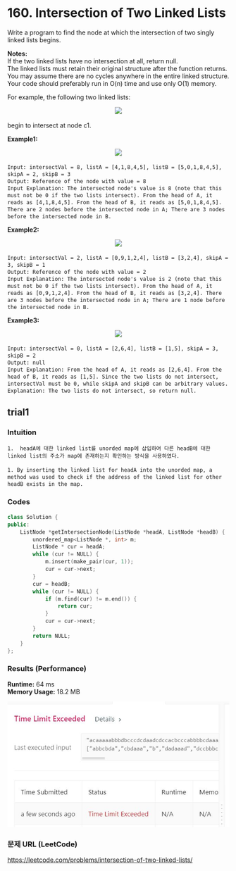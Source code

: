 # 160. Intersection of Two Linked Lists
Write a program to find the node at which the intersection of two singly linked lists begins.  

**Notes:**  
If the two linked lists have no intersection at all, return null.  
The linked lists must retain their original structure after the function returns.  
You may assume there are no cycles anywhere in the entire linked structure.  
Your code should preferably run in O(n) time and use only O(1) memory.  

For example, the following two linked lists:  

<p align="center"> 
<img src="./ex1.PNG">
</p>
begin to intersect at node c1.   


**Example1:**   
<p align="center"> 
<img src="./ex2.PNG">
</p>  

```
Input: intersectVal = 8, listA = [4,1,8,4,5], listB = [5,0,1,8,4,5], skipA = 2, skipB = 3
Output: Reference of the node with value = 8
Input Explanation: The intersected node's value is 8 (note that this must not be 0 if the two lists intersect). From the head of A, it reads as [4,1,8,4,5]. From the head of B, it reads as [5,0,1,8,4,5]. There are 2 nodes before the intersected node in A; There are 3 nodes before the intersected node in B.
```

**Example2:**   
<p align="center"> 
<img src="./ex3.PNG">
</p>  

```
Input: intersectVal = 2, listA = [0,9,1,2,4], listB = [3,2,4], skipA = 3, skipB = 1
Output: Reference of the node with value = 2
Input Explanation: The intersected node's value is 2 (note that this must not be 0 if the two lists intersect). From the head of A, it reads as [0,9,1,2,4]. From the head of B, it reads as [3,2,4]. There are 3 nodes before the intersected node in A; There are 1 node before the intersected node in B.
```

**Example3:**   
<p align="center"> 
<img src="./ex3.PNG">
</p>  

```
Input: intersectVal = 0, listA = [2,6,4], listB = [1,5], skipA = 3, skipB = 2
Output: null
Input Explanation: From the head of A, it reads as [2,6,4]. From the head of B, it reads as [1,5]. Since the two lists do not intersect, intersectVal must be 0, while skipA and skipB can be arbitrary values.
Explanation: The two lists do not intersect, so return null.
```

## trial1
### Intuition
```
1.  headA에 대한 linked list를 unorded map에 삽입하여 다른 headB에 대한 linked list의 주소가 map에 존재하는지 확인하는 방식을 사용하였다.

1. By inserting the linked list for headA into the unorded map, a method was used to check if the address of the linked list for other headB exists in the map.  
```
### Codes  
```cpp
class Solution {
public:
	ListNode *getIntersectionNode(ListNode *headA, ListNode *headB) {
		unordered_map<ListNode *, int> m;
		ListNode * cur = headA;
		while (cur != NULL) {
			m.insert(make_pair(cur, 1));
			cur = cur->next;
		}
		cur = headB;
		while (cur != NULL) {
			if (m.find(cur) != m.end()) {
				return cur;
			}
			cur = cur->next;
		}
		return NULL;
	}
};
```

### Results (Performance)  
**Runtime:**  64 ms         
**Memory Usage:** 18.2 MB

<p align="center"> 
<img src="./capture.JPG">
</p>


### 문제 URL (LeetCode)  
https://leetcode.com/problems/intersection-of-two-linked-lists/